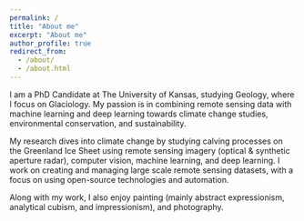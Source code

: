 ```yaml
---
permalink: /
title: "About me"
excerpt: "About me"
author_profile: true
redirect_from: 
  - /about/
  - /about.html
---
```


I am a PhD Candidate at The University of Kansas, studying Geology, where I focus on Glaciology. 
My passion is in combining remote sensing data with machine learning and deep learning towards climate change studies, environmental conservation, and sustainability.

My research dives into climate change by studying calving processes on the Greenland Ice Sheet using remote sensing imagery (optical & synthetic aperture radar), computer vision, machine learning, and deep learning. I work on creating and managing large scale remote sensing datasets, with a focus on using open-source technologies and automation.

Along with my work, I also enjoy painting (mainly abstract expressionism, analytical cubism, and impressionism), and photography.


